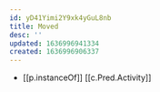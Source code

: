 ```yaml
---
id: yD41Yimi2Y9xk4yGuL8nb
title: Moved
desc: ''
updated: 1636996941334
created: 1636996906337
---
```





- [[p.instanceOf]] [[c.Pred.Activity]]
